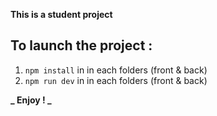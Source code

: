 **This is a student project**

## To launch the project :

1. `npm install` in in each folders (front & back)
2. `npm run dev` in in each folders (front & back)

**_ Enjoy ! _**
